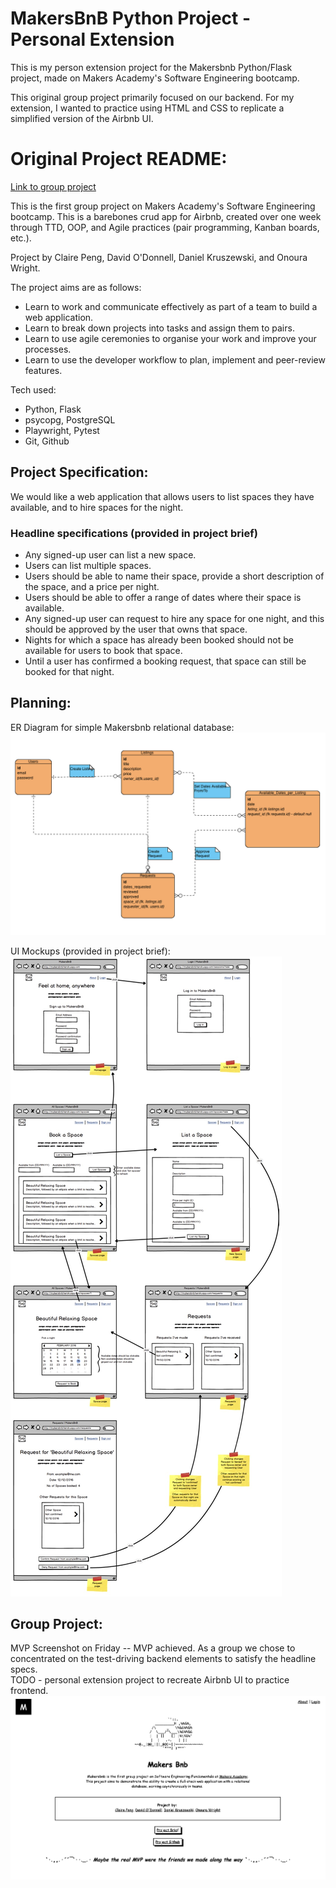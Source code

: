 # MakersBnB Python Project - Personal Extension

This is my person extension project for the Makersbnb Python/Flask project, made on Makers Academy's Software Engineering bootcamp.

This original group project primarily focused on our backend. For my extension, I wanted to practice using HTML and CSS to replicate a simplified version of the Airbnb UI.


# Original Project README:

[Link to group project](https://github.com/clairep94/makers_project_airbnb_clone)

This is the first group project on Makers Academy's Software Engineering bootcamp.
This is a barebones crud app for Airbnb, created over one week through TTD, OOP, and Agile practices (pair programming, Kanban boards, etc.).

Project by Claire Peng, David O'Donnell, Daniel Kruszewski, and Onoura Wright.

The project aims are as follows:

* Learn to work and communicate effectively as part of a team to build a web application.
* Learn to break down projects into tasks and assign them to pairs.
* Learn to use agile ceremonies to organise your work and improve your processes.
* Learn to use the developer workflow to plan, implement and peer-review features.

Tech used:

* Python, Flask
* psycopg, PostgreSQL
* Playwright, Pytest
* Git, Github


## Project Specification:

We would like a web application that allows users to list spaces they have available, and to hire spaces for the night.

### Headline specifications (provided in project brief)

- Any signed-up user can list a new space.
- Users can list multiple spaces.
- Users should be able to name their space, provide a short description of the space, and a price per night.
- Users should be able to offer a range of dates where their space is available.
- Any signed-up user can request to hire any space for one night, and this should be approved by the user that owns that space.
- Nights for which a space has already been booked should not be available for users to book that space.
- Until a user has confirmed a booking request, that space can still be booked for that night.

## Planning:

ER Diagram for simple Makersbnb relational database:
![ER Diagram](./readme_images/makersbnb_er_diagram.png)

UI Mockups (provided in project brief):
![UI Mockup](./readme_images/MakersBnB_mockups.jpg)

## Group Project:

MVP Screenshot on Friday -- MVP achieved. As a group we chose to concentrated on the test-driving backend elements to satisfy the headline specs.
<br>TODO - personal extension project to recreate Airbnb UI to practice frontend.
![Screenshot](./readme_images/Screenshot%202023-10-28%20at%2018.47.34.png)